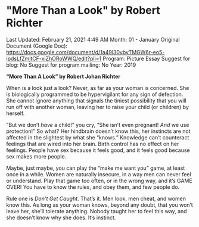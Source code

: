 # "More Than a Look" by Robert Richter

Last Updated: February 21, 2021 4:49 AM
Month: 01 - January
Original Document (Google Doc): https://docs.google.com/document/d/1a49l30vbyTMGW6r-eo5-ipdsLfZmjtCF-xiZhORoWWQ/edit?pli=1
Program: Picture Essay
Suggest for blog: No
Suggest for program mailing: No
Year: 2019

**“More Than A Look” by Robert Johan Richter**

When is a look just a look? Never, as far as your woman is concerned. She is biologically programmed to be hypervigilant for any sign of defection. She cannot ignore anything that signals the tiniest possibility that you will run off with another woman, leaving her to raise your child (or children) by herself.

“But we don’t *have* a child!” you cry, “She isn’t even pregnant! *And* we use protection!” So what? Her hindbrain doesn’t know this, her instincts are not affected in the slightest by what she “knows.” Knowledge can’t counteract feelings that are wired into her brain. Birth control has no effect on her feelings. People have sex because it feels good, and it feels good because sex makes more people.

Maybe, just maybe, you can play the “make me want you” game, at least once in a while. Women are naturally insecure, in a way men can never feel or understand. Play that game too often, or in the wrong way, and it’s GAME OVER! You have to know the rules, and obey them, and few people do.

Rule one is *Don’t Get Caught*. That’s it. Men look, men cheat, and women know this. As long as your woman knows, beyond any doubt, that you won’t leave her, she’ll tolerate anything. Nobody taught her to feel this way, and she doesn’t know why she does. It’s instinct.